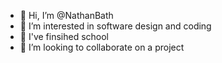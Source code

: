 - 👋 Hi, I’m @NathanBath
- 👀 I’m interested in software design and coding 
- 🌱 I've finsihed school 
- 💞️ I’m looking to collaborate on a project

<!---
NathanBath/NathanBath is a ✨ special ✨ repository because its `README.md` (this file) appears on your GitHub profile.
You can click the Preview link to take a look at your changes.
--->
